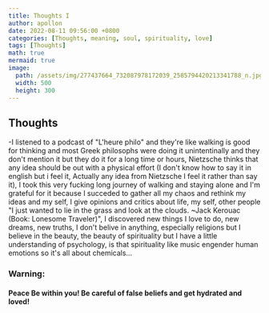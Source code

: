 ```yaml
---
title: Thoughts I
author: apollon
date: 2022-08-11 09:56:00 +0800
categories: [Thoughts, meaning, soul, spirituality, love]
tags: [Thoughts]
math: true
mermaid: true
image:
  path: /assets/img/277437664_732087978172039_2585794420213341788_n.jpg
  width: 500
  height: 300
---
```


## Thoughts
-I listened to a podcast of "L'heure philo" and they're like walking is good for thinking and most Greek philosophs were doing it unintentinally and they don't mention it but they do it for a long time or hours, Nietzsche thinks that any idea should be out with a physical effort (I don't know how to say it in english but i feel it, Actually any idea from Nietzsche I feel it rather than say it), I took this very fucking long journey of walking and staying alone and I'm grateful for it because I succeded to gather all my chaos and rethink  my ideas and my self, I give opinions and critics about life, my self, other people "I just wanted to lie in the grass and look at the clouds. ~Jack Kerouac (Book: Lonesome Traveler)", I discovered new things I love to do, new dreams, new truths, I don't belive in anything, especially religions but I believe in the beauty, the beauty of spirituality but I have a little understanding of psychology, is that spirituality  like music engender human emotions so it's all about chemicals...
### Warning:

#### Peace Be within you! Be careful of false beliefs and get hydrated and loved!